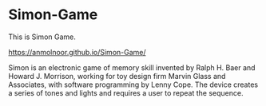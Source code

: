 # Simon-Game
This is Simon Game.


https://anmolnoor.github.io/Simon-Game/

Simon is an electronic game of memory skill invented by Ralph H. Baer and Howard J. Morrison, working for toy design firm Marvin Glass and Associates, with software programming by Lenny Cope. The device creates a series of tones and lights and requires a user to repeat the sequence. 
